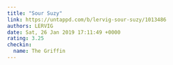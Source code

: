```yaml
---
title: "Sour Suzy"
link: https://untappd.com/b/lervig-sour-suzy/1013486
authors: LERVIG
date: Sat, 26 Jan 2019 17:11:49 +0000
rating: 3.25
checkin:
  name: The Griffin
---
```

